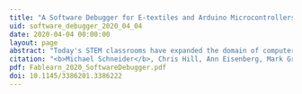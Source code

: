 ```yaml
---
title: "A Software Debugger for E-textiles and Arduino Microcontrollers" 
uid: software_debugger_2020_04_04 
date: 2020-04-04 00:00:00
layout: page
abstract: "Today's STEM classrooms have expanded the domain of computer science education from a basic two-toned terminal screen to now include helpful Integrated Development Environments(IDE) (BlueJ, Eclipse), block-based programming (MIT Scratch, Greenfoot), and even physical computing with embedded systems (Arduino, LEGO Mindstorms). But no matter which environment a student starts programming in, all students will eventually need help in finding and fixing bugs in their code. While the helpful IDE's have debugger tools built in (breakpoints for pausing your program, ways to view/modify variable values, and 'stepping' through code execution), in many of the other programming environments, students are limited to using print statements to try and 'see' what is happening inside their program. <br> Most students who learn to write code for Arduino microcontrollers will start within the Arduino IDE, but the official Arduino IDE does not currently provide any debugging tools. Instead, a student would have to move on to a professional IDE such as Atmel Studio or acquire a hardware debugger in order to add breakpoints or view their program's variables. But each of these options has a steep learning curve, additional costs, and can require complex configurations. Based on research of student debugging practices[3, 7] and our own classroom observations, we have developed an Arduino software library, called Arduino Debugger, which provides some of these debugging tools (ex. breakpoints) while staying within the official Arduino IDE. This work continues a previous library, (redacted), which focused on features specific to e-textiles development boards. The Arduino Debugger library has been modified to support not only e-textile boards (LilyPad, Adafruit Circuit Playground) but most AVR and ARM based Arduino boards. We are also in the process of testing a set of Debugging Code Templates to see how they might increase student adoption of debugging tools."
citation: "<b>Michael Schneider</b>, Chris Hill, Ann Eisenberg, Mark Gross, and Arielle Blum. 2021. A Software Debugger for E-textiles and Arduino Microcontrollers. In Proceedings of the FabLearn 2020 - 9th Annual Conference on Maker Education (FabLearn '20). Association for Computing Machinery, New York, NY, USA, 118–121."
pdf: Fablearn_2020_SoftwareDebugger.pdf
doi: 10.1145/3386201.3386222
---
```

